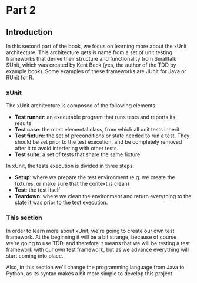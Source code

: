 # Part 2 #
## Introduction ##
In this second part of the book, we focus on learning more about the xUnit architecture. This architecture gets is name from a set of unit testing frameworks that derive their structure and functionality from Smalltalk SUnit, which was created by Kent Beck (yes, the author of the TDD by example book). Some examples of these frameworks are JUnit for Java or RUnit for R.

### xUnit ###
The xUnit architecture is composed of the following elements:
* **Test runner**: an executable program that runs tests and reports its results
* **Test case**: the most elemental class, from which all unit tests inherit
* **Test fixture**: the set of preconditions or state needed to run a test. They should be set prior to the test execution, and be completely removed after it to avoid interfering with other tests.
* **Test suite**: a set of tests that share the same fixture

In xUnit, the tests execution is divided in three steps:
* **Setup**: where we prepare the test environment (e.g. we create the fixtures, or make sure that the context is clean)
* **Test**: the test itself
* **Teardown**: where we clean the environment and return everything to the state it was prior to the test execution.

### This section ###
In order to learn more about xUnit, we're going to create our own test framework. At the beginning it will be a bit strange, because of course we're going to use TDD, and therefore it means that we will be testing a test framework with our own test framework, but as we advance everything will start coming into place.

Also, in this section we'll change the programming language from Java to Python, as its syntax makes a bit more simple to develop this project.
